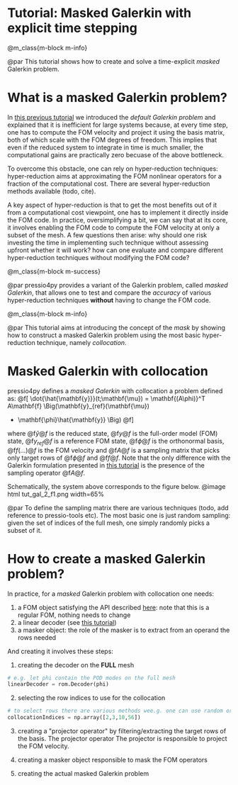 
# Tutorial: Masked Galerkin with explicit time stepping

@m_class{m-block m-info}

@par
This tutorial shows how to create and solve a time-explicit *masked* Galerkin problem.

# What is a masked Galerkin problem?

In [this previous tutorial](./md_pages_tutorials_tutorial3.html) we introduced the *default Galerkin problem*
and explained that it is inefficient for large systems because, at every time step,
one has to compute the FOM velocity and project it using the basis matrix,
both of which scale with the FOM degrees of freedom.
This implies that even if the reduced system to integrate in time is much smaller,
the computational gains are practically zero becuase of the above bottleneck.

To overcome this obstacle, one can rely on hyper-reduction techniques:
hyper-reduction aims at approximating the FOM nonlinear operators for a fraction
of the computational cost.
There are several hyper-reduction methods available (todo, cite).

A key aspect of hyper-reduction is that to get the most benefits out of it
from a computational cost viewpoint, one has to implement it directly inside the FOM code.
In practice, oversimplifying a bit, we can say that at its core, it involves enabling
the FOM code to compute the FOM velocity at only a subset of the mesh.
A few questions then arise: why should one risk investing the time in
implementing such technique without assessing upfront whether it will work?
how can one evaluate and compare different hyper-reduction techniques without modifying the FOM code?

@m_class{m-block m-success}

@par
pressio4py provides a variant of the Galerkin problem,
called *masked Galerkin*, that allows one to test and compare the *accuracy* of various
hyper-reduction techniques **without** having to change the FOM code.


@m_class{m-block m-info}

@par
This tutorial aims at introducing the concept of the *mask* by showing how
to construct a masked Galerkin problem using the most
basic hyper-reduction technique, namely *collocation*.


# Masked Galerkin with collocation

pressio4py defines a *masked Galerkin* with collocation a problem defined as:
@f[
\dot{\hat{\mathbf{y}}}(t;\mathbf{\mu}) =
\mathbf{(A\phi)}^T
A\mathbf{f}
\Big(\mathbf{y}_{ref}(\mathbf{\mu})
+ \mathbf{\phi}\hat{\mathbf{y}} \Big)
@f]

where @f$\hat{y}@f$ is the reduced state,
@f$y@f$ is the full-order model (FOM) state,
@f$y_{ref}@f$ is a reference FOM state, @f$\phi@f$ is the orthonormal basis,
@f$f(...)@f$ is the FOM velocity and @f$A@f$ is a sampling matrix that picks
only target rows of @f$\phi@f$ and @f$f@f$.
Note that the only difference with the Galerkin formulation presented
in [this tutorial](./md_pages_tutorials_tutorial3.html) is the
presence of the sampling operator @f$A@f$.

Schematically, the system above corresponds to the figure below.
@image html tut_gal_2_f1.png width=65%

@par
To define the sampling matrix there are various techniques (todo, add reference to pressio-tools etc).
The most basic one is just random sampling: given the set of indices of the full mesh,
one simply randomly picks a subset of it.


# How to create a masked Galerkin problem?

In practice, for a *masked* Galerkin problem with collocation one needs:
1. a FOM object satisfying the API described [here](file:///Users/fnrizzi/Desktop/work/ROM/gitrepos/pressio4py/docs/html/md_pages_prepare_your_app.html): note that this is a regular FOM, nothing needs to change
2. a linear decoder (see [this tutorial](./md_pages_tutorials_tutorial1.html))
3. a masker object: the role of the masker is to extract from an operand the rows needed

And creating it involves these steps:
1. creating the decoder on the **FULL** mesh
```py
# e.g. let phi contain the POD modes on the full mesh
linearDecoder = rom.Decoder(phi)
```

2. selecting the row indices to use for the collocation
```py
# to select rows there are various methods wee.g. one can use random or some other way
collocationIndices = np.array([2,3,10,56])
```

3. creating a "projector operator" by filtering/extracting the target rows of the basis.
The projector operator
The projector is responsible to project the FOM velocity.


3. creating a masker object responsible to mask the FOM operators


4. creating the actual masked Galerkin problem




<!-- To create a default Galerkin problem object, one needs: -->
<!-- 1. a FOM object satisfying the API described [here](file:///Users/fnrizzi/Desktop/work/ROM/gitrepos/pressio4py/docs/html/md_pages_prepare_your_app.html) -->
<!-- 2. a linear decoder (see [this tutorial](./md_pages_tutorials_tutorial1.html)) -->
<!-- 3. a rom state -->
<!-- 4. a FOM reference state -->

<!-- The synopsis is as follows: -->

<!-- ```py -->
<!-- problem = rom.galerkin.default.ProblemForwardEuler(fomObj, decoder, yRom, yRef) -->
<!-- ``` -->
<!-- Here we highlight that the problem class is within the `default` -->
<!-- module and that the time stepping scheme is part of the class name. -->
<!-- This stems from the fact that the Python bindings are built -->
<!-- from the C++ library, which is heavy on templates, thus leading to this solution. -->

<!-- To select a different time stepping scheme, one can change the last -->
<!-- part of the class name. -->
<!-- We currently support forward Euler and 4th-order Runge Kutta, and are -->
<!-- adding several others. The doc will be updated as we make progress. -->
<!-- For RK4, one would do: -->

<!-- ```py -->
<!-- problem = rom.galerkin.default.ProblemRK4(fomObj, decoder, yRom, yRef) -->
<!-- ``` -->

<!-- # How to solve a default Galerkin problem? -->

<!-- Once the target problem object is created, the reduced system -->
<!-- can be integrated in time. Here we provide the most basic function -->
<!-- to do so, which advances the system for a fixed number of steps. -->
<!-- Synopsis: -->

<!-- ```py -->
<!-- rom.galerkin.advanceNSteps(problem,     # problem object -->
<!-- 				           yRom,        # rom state to advance -->
<!-- 						   t0,          # initial time -->
<!-- 						   dt,          # time step -->
<!-- 						   Nsteps       # number of steps -->
<!-- 						   [, observer] # optional observer (see below) -->
<!-- 						   ) -->
<!-- ``` -->
<!-- The optional argument allows one to pass an "observer" object whose -->
<!-- purpose is to monitor the evolution of the reduced state. -->
<!-- The observer is called back by pressio4py during the time integration -->
<!-- at every time step. This can be useful to, e.g., save the -->
<!-- generalized coordinates, or usign them to perfom some other operation. -->

<!-- The observer class must meee the following API: -->
<!-- ```py -->
<!-- class OdeObserver: -->
<!--   def __init__(self): pass -->

<!--   def __call__(self, timeStep, time, romState): -->
<!-- 	# do what you want with romState -->
<!-- ``` -->
<!-- Note that we are working on enriching the API to integrate in time. -->
<!-- For example, we will soon support function class to advance the problem -->
<!-- until a condition is met, or until a target time is reached. -->


<!-- # Want to see all the above pieces in action? -->

<!-- Look at [this demo](./md_pages_demos_demo1.html) that uses -->
<!-- default Galerkin for a 1d PDE. -->


<!-- # Some considerations -->
<!-- @m_class{m-block m-warning} -->

<!-- @par -->
<!-- One might wonder how the above formulation can be efficient, -->
<!-- given that the right-hand side of the reduced system scales -->
<!-- with the FOM degrees of freedom. -->
<!-- This is true: the reduced system obtained from a -->
<!-- *default* problem reduces the spatial degrees of freedom, -->
<!-- but is typically not efficient because at every evaluation of the RHS, -->
<!-- it requires a large matrix vector product. -->
<!-- Thus, a default Galerkin is typically used for exploratory -->
<!-- analysis when computational efficiency is **not** a primary -->
<!-- goal, e.g. to test the feasibility of ROMs for a target problem, -->
<!-- or try different basis. -->
<!-- When computational efficiency is critical, one needs to -->
<!-- resort to hyper-reduction techniques to reduce the cost of the matrix-vector -->
<!-- product. This is covered in subsequent tutorials. -->
